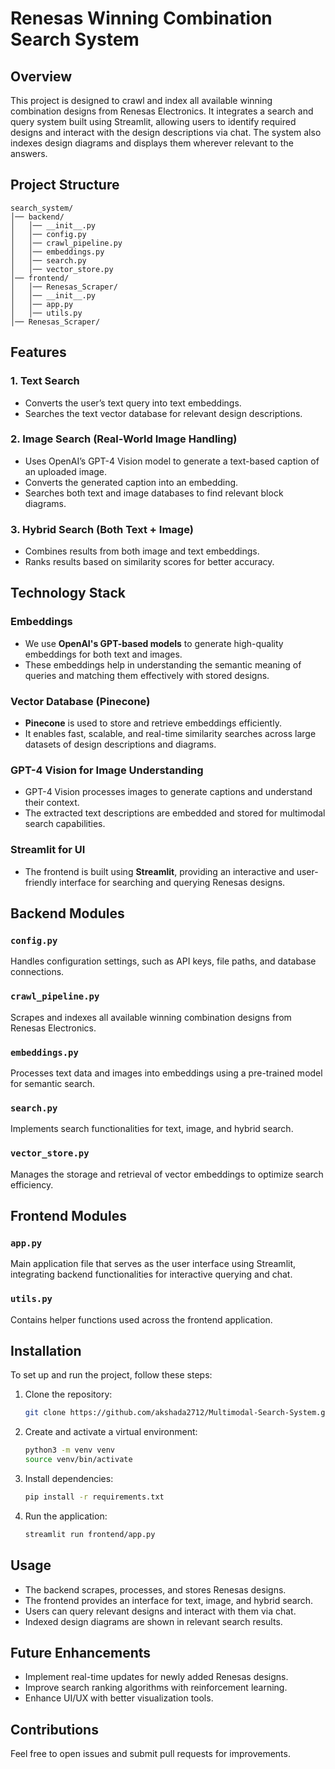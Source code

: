 # Renesas Winning Combination Search System

## Overview
This project is designed to crawl and index all available winning combination designs from Renesas Electronics. It integrates a search and query system built using Streamlit, allowing users to identify required designs and interact with the design descriptions via chat. The system also indexes design diagrams and displays them wherever relevant to the answers.

## Project Structure
```
search_system/
│── backend/
│   │── __init__.py
│   │── config.py
│   │── crawl_pipeline.py
│   │── embeddings.py
│   │── search.py
│   │── vector_store.py
│── frontend/
│   │── Renesas_Scraper/
│   │── __init__.py
│   │── app.py
│   │── utils.py
│── Renesas_Scraper/
```

## Features
### 1. Text Search
- Converts the user’s text query into text embeddings.
- Searches the text vector database for relevant design descriptions.

### 2. Image Search (Real-World Image Handling)
- Uses OpenAI’s GPT-4 Vision model to generate a text-based caption of an uploaded image.
- Converts the generated caption into an embedding.
- Searches both text and image databases to find relevant block diagrams.

### 3. Hybrid Search (Both Text + Image)
- Combines results from both image and text embeddings.
- Ranks results based on similarity scores for better accuracy.

## Technology Stack

### **Embeddings**
- We use **OpenAI's GPT-based models** to generate high-quality embeddings for both text and images.
- These embeddings help in understanding the semantic meaning of queries and matching them effectively with stored designs.

### **Vector Database (Pinecone)**
- **Pinecone** is used to store and retrieve embeddings efficiently.
- It enables fast, scalable, and real-time similarity searches across large datasets of design descriptions and diagrams.

### **GPT-4 Vision for Image Understanding**
- GPT-4 Vision processes images to generate captions and understand their context.
- The extracted text descriptions are embedded and stored for multimodal search capabilities.

### **Streamlit for UI**
- The frontend is built using **Streamlit**, providing an interactive and user-friendly interface for searching and querying Renesas designs.

## Backend Modules

### `config.py`
Handles configuration settings, such as API keys, file paths, and database connections.

### `crawl_pipeline.py`
Scrapes and indexes all available winning combination designs from Renesas Electronics.

### `embeddings.py`
Processes text data and images into embeddings using a pre-trained model for semantic search.

### `search.py`
Implements search functionalities for text, image, and hybrid search.

### `vector_store.py`
Manages the storage and retrieval of vector embeddings to optimize search efficiency.

## Frontend Modules

### `app.py`
Main application file that serves as the user interface using Streamlit, integrating backend functionalities for interactive querying and chat.

### `utils.py`
Contains helper functions used across the frontend application.

## Installation
To set up and run the project, follow these steps:

1. Clone the repository:
   ```bash
   git clone https://github.com/akshada2712/Multimodal-Search-System.git
   ```
2. Create and activate a virtual environment:
   ```bash
   python3 -m venv venv
   source venv/bin/activate 
   ```
3. Install dependencies:
   ```bash
   pip install -r requirements.txt
   ```
4. Run the application:
   ```bash
   streamlit run frontend/app.py
   ```

## Usage
- The backend scrapes, processes, and stores Renesas designs.
- The frontend provides an interface for text, image, and hybrid search.
- Users can query relevant designs and interact with them via chat.
- Indexed design diagrams are shown in relevant search results.

## Future Enhancements
- Implement real-time updates for newly added Renesas designs.
- Improve search ranking algorithms with reinforcement learning.
- Enhance UI/UX with better visualization tools.

## Contributions
Feel free to open issues and submit pull requests for improvements.

